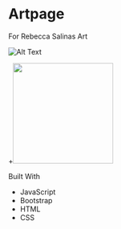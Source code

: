# Artpage
For Rebecca Salinas Art

![Alt Text](https://media.giphy.com/media/I7KvT4iE1FX7q/giphy.gif)

+<img src="/art/sample.gif?raw=true" width="200px">


Built With
* JavaScript
* Bootstrap
* HTML
* CSS


